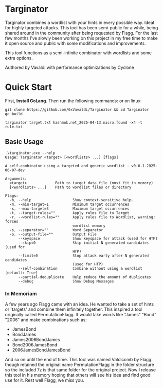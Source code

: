 # Targinator
Targinator combines a wordlist with your hints in every possible way. Ideal for highly targeted attacks. 
This tool has been semi-public for a while, being shared around in the community after being requested by Flagg.
For the last few months I've slowly been working on this project in my free time to make it open source and public with some modifications and improvements.

This tool functions as a semi-infinite combinator with wordlists and some extra options.

Authored by Vavaldi with performance optimizations by Cyclone

# Quick Start
First, **Install GoLang**. Then run the following commands:
or on linux:
```
git clone https://github.com/0xVavaldi/Targinator && cd Targinator
go build
```

```
targinator target.txt hashmob.net_2025-04-13.micro.found -x4 -t rule.txt
```

## Basic Usage
```
.\targinator.exe --help
Usage: Targinator <target> [<wordlists> ...] [flags]

A self-combinator using a targeted and generic wordlist - v0.0.1-2025-06-07-dev

Arguments:
  <target>             Path to target data file (must fit in memory)
  [<wordlists> ...]    Path to wordlist files or directory

Flags:
  -h, --help                   Show context-sensitive help.
  -m, --min-target=1           Minimum target occurrences
  -x, --max-target=3           Maximum target occurrences
  -t, --target-rules=""        Apply rules file to Target
  -r, --wordlist-rules=""      Apply rules file to Wordlist, warning: forces
                               wordlist memory
  -s, --separator=""           Word Separator
  -o, --output-file=""         Output File
      --keyspace               Show keyspace for attack (used for HTP)
      --skip=0                 Skip initial N generated candidates (used for
                               HTP)
      --limit=0                Stop attack early after N generated candidates
                               (used for HTP)
      --self-combination       Combine without using a wordlist [default: True]
      --partial-deduplicate    Help reduce the amount of duplicates
      --debug                  Show Debug Messages
```


### In Memoriam
A few years ago Flagg came with an idea. He wanted to take a set of hints or 'targets' and combine them infinitely together.
This inspired a tool originally called PermutationFlagg. It would take words like "James" "Bond" "2006" and make combinations
such as: 
- JamesBond
- BondJames
- James2006BondJames
- Bond2006JamesBond
- 2006JamesBondJamesBond

And so on until the end of time. This tool was named Valdicomb by Flagg though retained the original name PermutationFlagg in the folder structure so the included 7z is that same folder for the original project.
Now I release this tool in his memory hoping that others will see his idea and find good use for it.
Rest well Flagg, we miss you.
